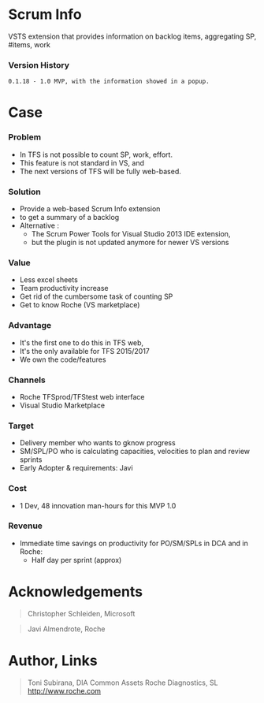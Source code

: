 # Scrum Info 

VSTS extension that provides information on backlog items, aggregating SP, #items, work

### Version History

```
0.1.18 - 1.0 MVP, with the information showed in a popup.
```

# Case 

### Problem

*   In TFS is not possible to count SP, work, effort.    
*   This feature is not standard in VS, and
*   The next versions of TFS will be fully web-based.

### Solution

*   Provide a web-based Scrum Info extension 
*   to get a summary of a backlog
*	Alternative : 
     * The Scrum Power Tools for Visual Studio 2013 IDE extension, 
     * but the plugin is not updated anymore for newer VS versions

### Value

*   Less excel sheets
*   Team productivity increase
*   Get rid of the cumbersome task of counting SP
*   Get to know Roche (VS marketplace)

### Advantage

*    It's the first one to do this in TFS web,
*    It's the only available for TFS 2015/2017
*    We own the code/features

### Channels

*    Roche TFSprod/TFStest web interface
*    Visual Studio Marketplace

### Target

*   Delivery member who wants to gknow progress 
*   SM/SPL/PO who is calculating capacities, velocities to plan and review sprints
*	Early Adopter & requirements: Javi

### Cost

*    1 Dev, 48 innovation man-hours for this MVP 1.0 

### Revenue

* Immediate time savings on productivity for PO/SM/SPLs in DCA and in Roche:
    * Half day per sprint (approx)


# Acknowledgements 

> Christopher Schleiden, Microsoft

> Javi Almendrote, Roche

# Author, Links 

> Toni Subirana, 
> DIA Common Assets
> Roche Diagnostics, SL
> http://www.roche.com